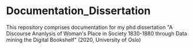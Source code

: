# Documentation_Dissertation

This repository comprises documentation for my phd dissertation "A Discourse Ananlysis of Woman's Place in Society 1830-1880 through Data mining the Digital Bookshelf" (2020, University of Oslo)

